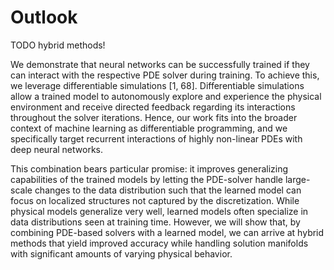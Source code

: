 Outlook
=======================

TODO
hybrid methods!

We demonstrate that neural networks can be successfully trained if they can interact with the respective PDE solver during training. To achieve this, we leverage differentiable simulations [1, 68]. Differentiable simulations allow a trained model to autonomously explore and experience the physical environment and receive directed feedback regarding its interactions throughout the solver iterations. Hence, our work fits into the broader context of machine learning as differentiable programming, and we specifically target recurrent interactions of highly non-linear PDEs with deep neural networks. 

This combination bears particular promise: it improves generalizing capabilities of the trained models by letting the PDE-solver handle large-scale changes to the data distribution such that the learned model can focus on localized structures not captured by the discretization. While physical models generalize very well, learned models often specialize in data distributions seen at training time. However, we will show that, by combining PDE-based solvers with a learned model, we can arrive at hybrid methods that yield improved accuracy while handling solution manifolds with significant amounts of varying physical behavior.




